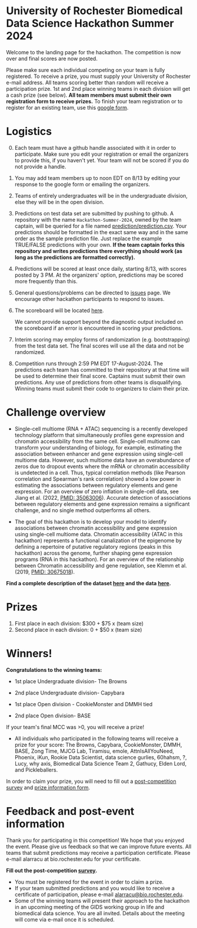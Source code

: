 # University of Rochester Biomedical Data Science Hackathon Summer 2024
Welcome to the landing page for the hackathon. The competition is now over and final scores are now posted. 

 Please make sure each individual competing on your team is fully registered. To receive a prize, you must supply your University of Rochester e-mail address. All teams scoring better than random will receive a participation prize. 1st and 2nd place winning teams in each division will get a cash prize (see below).
 **All team members must submit their own registration form to receive prizes.** To finish your team registration or to register for an existing team, use this [google form](https://forms.gle/xVYZeegK4hSVtm3F8). 


# Logistics

0.   Each team must have a github handle associated with it in order to participate.  Make sure you edit your registration or email the organizers to provide this, if you haven't yet. Your team will not be scored if you do not provide a handle.
1.   You may add team members up
to noon EDT on 8/13 by editing your response to the google form or emailing the organizers.
2.  Teams of entirely undergraduates will be in the undergraduate
division, else they will be in the open division.
3.  Predictions on test data set are submitted by pushing to
    github.  A repository with the name `Hackathon-Summer-2024`,
    owned by the team captain, will
    be queried for a file named [prediction/prediction.csv](prediction/prediction.csv). Your predictions should be formatted in the exact same way and in the same order as the sample prediction file. Just replace the example TRUE/FALSE predictions with your own.  **If the team captain forks this
    repository and writes predictions there everything should work
    (as long as the predictions are formatted correctly).** 
2.  Predictions will be scored at least once daily, starting 8/13, with
    scores posted by 3 PM.  At
    the organizers' option, predictions may be scored more frequently
    than this.
2.  General questions/problems can be directed to [issues](https://github.com/Rochester-Biomedical-DS/Hackathon-Summer-2024/issues) page.  We encourage other hackathon participants to respond to issues.
3.  The scoreboard will be located
    [here](Leaderboard.Hackathon.2024.md).
   
    We  cannot provide support
    beyond the diagnostic output included on the scoreboard if an error is
    encountered in scoring your predictions.
5.  Interim scoring may employ forms of randomization (e.g. bootstrapping) from the test data set.  The final scores will use all the data and not be randomized.
4.  Competition runs through 2:59 PM EDT 17-August-2024.  The predictions each team has committed to their repository at that time will be used to determine their final score. Captains must submit their own predictions. Any use of predictions from other teams is disqualifying. Winning teams must submit their code to organizers to claim their prize.

# Challenge overview
- Single-cell multiome (RNA + ATAC) sequencing is a recently developed technology platform that simultaneously profiles gene expression and chromatin accessibility from the same cell. Single-cell multiome can transform your understanding of biology, for example, estimating the association between enhancer and gene expression using single-cell multiome data. However, such multiome data have an overabundance of zeros due to dropout events where the mRNA or chromatin accessibility is undetected in a cell. Thus, typical correlation methods (like Pearson correlation and Spearman's rank correlation) showed a low power in estimating the associations between regulatory elements and gene expression. For an overview of zero inflation in single-cell data, see Jiang et al. (2022, [PMID: 35063006](https://genomebiology.biomedcentral.com/articles/10.1186/s13059-022-02601-5)). Accurate detection of associations between regulatory elements and gene expression remains a significant challenge, and no single method outperforms all others.

- The goal of this hackathon is to develop your model to identify associations between chromatin accessibility and gene expression using single-cell multiome data. Chromatin accessibility (ATAC in this hackathon) represents a functional canalization of the epigenome by defining a repertoire of putative regulatory regions (peaks in this hackathon) across the genome, further shaping gene expression programs (RNA in this hackathon). For an overview of the relationship between Chromatin accessibility and gene regulation, see Klemm et al. (2019, [PMID: 30675018](https://www.nature.com/articles/s41576-018-0089-8)).

**Find a complete description of the dataset [here](Data.Description.md) and the data [here](/data).**

# Prizes
   
1.  First place in each division: $300 + $75 x (team size)
2.  Second place in each division: 0 + $50 x (team size)
  
# Winners!
   
**Congratulations to the winning teams:**
   
 * 1st place Undergraduate division- The Browns
 * 2nd place Undergraduate division- Capybara
 
 * 1st place Open division - CookieMonster and DMMH tied
 * 2nd place Open division- BASE

If your team's final MCC was >0, you will receive a prize! 
* All individuals who participated in the following teams will receive a prize for your score: The Browns, Capybara, CookieMonster, DMMH, BASE, Zong Time, MJCG Lab, Tiramisu, emole, AttnIsAllYouNeed, Phoenix, iKun, Rookie Data Scientist, data science gurlies, 60hahsm, ?, Lucy, why axis, Biomedical Data Science Team 2, Gathucy, Elden Lord, and Pickleballers.

In order to claim your prize, you will need to fill out a [post-competition survey](https://forms.gle/ptXhkD3hUhaFkYhKA) and [prize information form](https://forms.gle/sZYUe9SCCFUQzso7A).


# Feedback and post-event information
Thank you for participating in this competition! We hope that you enjoyed the event. Please give us feedback so that we can improve future events. All teams that submit predictions may receive a participation certificate. Please e-mail alarracu at bio.rochester.edu for your certificate.

**Fill out the post-competition [survey](https://forms.gle/ptXhkD3hUhaFkYhKA).** 
* You must be registered for the event in order to claim a prize.  
* If your team submitted predictions and you would like to receive a certificate of participation, please e-mail alarracu@bio.rochester.edu. 
* Some of the winning teams will present their approach to the hackathon in an upcoming meeting of the GIDS working group in life and biomedical data science. You are all invited. Details about the meeting will come via e-mail once it is scheduled.

